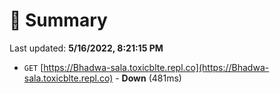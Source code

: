 # 📖 Summary
Last updated: **5/16/2022, 8:21:15 PM**

- `GET` [https://Bhadwa-sala.toxicblte.repl.co](https://Bhadwa-sala.toxicblte.repl.co) - **Down** (481ms)
